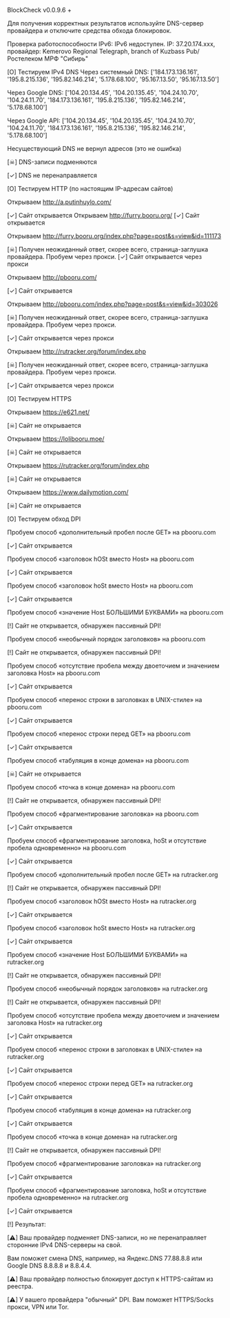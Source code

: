 

BlockCheck v0.0.9.6
+

Для получения корректных результатов используйте DNS-сервер провайдера и отключите средства обхода блокировок.


Проверка работоспособности IPv6: IPv6 недоступен.
IP: 37.20.174.xxx, провайдер: Kemerovo Regional Telegraph, branch of Kuzbass Pub/ Ростелеком МРФ "Сибирь"


[O] Тестируем IPv4 DNS
Через системный DNS:	 ['184.173.136.161', '195.8.215.136', '195.82.146.214', '5.178.68.100', '95.167.13.50', '95.167.13.50']
	
Через Google DNS:	 ['104.20.134.45', '104.20.135.45', '104.24.10.70', '104.24.11.70', '184.173.136.161', '195.8.215.136', '195.82.146.214', '5.178.68.100']
	
Через Google API:	 ['104.20.134.45', '104.20.135.45', '104.24.10.70', '104.24.11.70', '184.173.136.161', '195.8.215.136', '195.82.146.214', '5.178.68.100']
	
Несуществующий DNS не вернул адресов (это не ошибка)
	
[☠] DNS-записи подменяются


[✓] DNS не перенаправляется



[O] Тестируем HTTP (по настоящим IP-адресам сайтов)

Открываем  http://a.putinhuylo.com/

[✓] Сайт открывается
	Открываем  http://furry.booru.org/
[✓] Сайт открывается

 Открываем  http://furry.booru.org/index.php?page=post&s=view&id=111173
 
[☠] Получен неожиданный ответ, скорее всего, страница-заглушка провайдера. Пробуем через прокси.
[✓] Сайт открывается через прокси
	
   Открываем  http://pbooru.com/
   
[✓] Сайт открывается

  Открываем  http://pbooru.com/index.php?page=post&s=view&id=303026
  
[☠] Получен неожиданный ответ, скорее всего, страница-заглушка провайдера. Пробуем через прокси.

[✓] Сайт открывается через прокси

   Открываем  http://rutracker.org/forum/index.php
   
[☠] Получен неожиданный ответ, скорее всего, страница-заглушка провайдера. Пробуем через прокси.

[✓] Сайт открывается через прокси


  [O] Тестируем HTTPS
  
  Открываем  https://e621.net/
  
[☠] Сайт не открывается

   Открываем  https://lolibooru.moe/
   
   
[☠] Сайт не открывается

   Открываем  https://rutracker.org/forum/index.php
   
[☠] Сайт не открывается

   Открываем  https://www.dailymotion.com/
    
   
[☠] Сайт не открывается

   [O] Тестируем обход DPI
   
   Пробуем способ «дополнительный пробел после GET» на pbooru.com
   
[✓] Сайт открывается

   Пробуем способ «заголовок hOSt вместо Host» на pbooru.com
   
[✓] Сайт открывается

   Пробуем способ «заголовок hoSt вместо Host» на pbooru.com
   
[✓] Сайт открывается

   Пробуем способ «значение Host БОЛЬШИМИ БУКВАМИ» на pbooru.com
   
[!] Сайт не открывается, обнаружен пассивный DPI!

   Пробуем способ «необычный порядок заголовков» на pbooru.com
   
[!] Сайт не открывается, обнаружен пассивный DPI!

   Пробуем способ «отсутствие пробела между двоеточием и значением заголовка Host» на pbooru.com
	
[✓] Сайт открывается

   Пробуем способ «перенос строки в заголовках в UNIX-стиле» на pbooru.com
   
[✓] Сайт открывается

   Пробуем способ «перенос строки перед GET» на pbooru.com
   
[✓] Сайт открывается

   Пробуем способ «табуляция в конце домена» на pbooru.com
   
[☠] Сайт не открывается

   Пробуем способ «точка в конце домена» на pbooru.com
   
[!] Сайт не открывается, обнаружен пассивный DPI!

   Пробуем способ «фрагментирование заголовка» на pbooru.com
   
[✓] Сайт открывается

   Пробуем способ «фрагментирование заголовка, hoSt и отсутствие пробела одновременно» на pbooru.com
   
[✓] Сайт открывается

   Пробуем способ «дополнительный пробел после GET» на rutracker.org
   
[!] Сайт не открывается, обнаружен пассивный DPI!

   Пробуем способ «заголовок hOSt вместо Host» на rutracker.org
   
[✓] Сайт открывается

   Пробуем способ «заголовок hoSt вместо Host» на rutracker.org
   
[✓] Сайт открывается

   Пробуем способ «значение Host БОЛЬШИМИ БУКВАМИ» на rutracker.org
   
[!] Сайт не открывается, обнаружен пассивный DPI!

   Пробуем способ «необычный порядок заголовков» на rutracker.org
   
[!] Сайт не открывается, обнаружен пассивный DPI!

   Пробуем способ «отсутствие пробела между двоеточием и значением заголовка Host» на rutracker.org
   
[✓] Сайт открывается

   Пробуем способ «перенос строки в заголовках в UNIX-стиле» на rutracker.org
   
[✓] Сайт открывается

   Пробуем способ «перенос строки перед GET» на rutracker.org
   
[✓] Сайт открывается

   Пробуем способ «табуляция в конце домена» на rutracker.org
   
[✓] Сайт открывается

   Пробуем способ «точка в конце домена» на rutracker.org
   
[!] Сайт не открывается, обнаружен пассивный DPI!

   Пробуем способ «фрагментирование заголовка» на rutracker.org
   
[✓] Сайт открывается

   Пробуем способ «фрагментирование заголовка, hoSt и отсутствие пробела одновременно» на rutracker.org
   
[✓] Сайт открывается

[!] Результат:

[⚠] Ваш провайдер подменяет DNS-записи, но не перенаправляет сторонние IPv4 DNS-серверы на свой.

 Вам поможет смена DNS, например, на Яндекс.DNS 77.88.8.8 или Google DNS 8.8.8.8 и 8.8.4.4.
 
[⚠] Ваш провайдер полностью блокирует доступ к HTTPS-сайтам из реестра.

[⚠] У вашего провайдера "обычный" DPI. Вам поможет HTTPS/Socks прокси, VPN или Tor.
